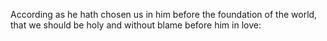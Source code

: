 According as he hath chosen us in him before the foundation of the world, that we should be holy and without blame before him in love:

